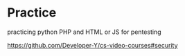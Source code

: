 # Practice
practicing python PHP and HTML or JS for pentesting

https://github.com/Developer-Y/cs-video-courses#security
